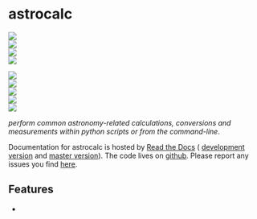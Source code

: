 # astrocalc

<!-- INFO BADGES -->  

[![](https://img.shields.io/pypi/pyversions/astrocalc)](https://pypi.org/project/astrocalc/)  
[![](https://img.shields.io/pypi/v/astrocalc)](https://pypi.org/project/astrocalc/)  
[![](https://img.shields.io/github/license/thespacedoctor/astrocalc)](https://github.com/thespacedoctor/astrocalc)  
[![](https://img.shields.io/pypi/dm/astrocalc)](https://pypi.org/project/astrocalc/)  

<!-- STATUS BADGES -->  

[![](http://167.71.135.11:8080/buildStatus/icon?job=astrocalc%2Fmaster&subject=build%20master)](http://167.71.135.11:8080/blue/organizations/jenkins/astrocalc/activity?branch=master)  
[![](http://167.71.135.11:8080/buildStatus/icon?job=astrocalc%2Fdevelop&subject=build%20dev)](http://167.71.135.11:8080/blue/organizations/jenkins/astrocalc/activity?branch=develop)  
[![](https://cdn.jsdelivr.net/gh/thespacedoctor/astrocalc@master/coverage.svg)](https://raw.githack.com/thespacedoctor/astrocalc/master/htmlcov/index.html)  
[![](https://readthedocs.org/projects/astrocalc/badge/?version=master)](https://astrocalc.readthedocs.io/en/master/)  
[![](https://img.shields.io/github/issues/thespacedoctor/astrocalc/type:%20bug?label=bug%20issues)](https://github.com/thespacedoctor/astrocalc/issues?q=is%3Aissue+is%3Aopen+label%3A%22type%3A+bug%22+)  

*perform common astronomy-related calculations, conversions and measurements within python scripts or from the command-line*.

Documentation for astrocalc is hosted by [Read the Docs](https://astrocalc.readthedocs.io/en/master/) (
[development version](https://astrocalc.readthedocs.io/en/develop/) and [master version](https://astrocalc.readthedocs.io/en/master/)). The code lives on [github](https://github.com/thespacedoctor/astrocalc). Please report any issues you find [here](https://github.com/thespacedoctor/astrocalc/issues).

## Features

* 



